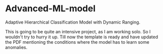 # Advanced-ML-model
Adaptive Hierarchical Classification Model with Dynamic Ranging.


This is going to be quite an intensive project, as I am working solo.
So I wouldn't try to hurry it up. Till now the template is ready and have updated the PDF
mentioning the conditions where the model has to learn some anomalies. 